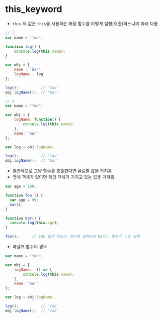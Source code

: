 # this_keyword

- `this` 의 값은 `this`를 사용하는 해당 함수를 어떻게 실행(호출)하느냐에 따라 다름

```javascript
// 1
var name = 'foo';

function log() {
    console.log(this.name);
}

var obj = {
    name : 'bar',
    logName : log
};

log();			// 'foo'
obj.logName();	// 'bar' 

// 2
var name = "foo";

var obj = {
    logName: function() {
        console.log(this.name);
    },
    name: "bar"
};

var log = obj.logName;

log();          // 'foo'
obj.logName();  // 'bar'
```

- 일반적으로 그냥 함수를 호출한다면 글로벌 값을 가져옴
- 앞에 객체가 있다면 해당 객체가 가지고 있는 값을 가져옴

```javascript
var age = 100;

function foo () {
  var age = 99;
  bar();
}

function bar() {
  console.log(this.age);
}

foo();		// 100 출력 foo() 함수를 살펴보면 bar() 함수가 그냥 실행
```

- 화살표 함수의 경우

```javascript
var name = "foo";

var obj = {
    logName:  () => {
        console.log(this.name);
    },
    name: "bar"
};

var log = obj.logName;

log();          // 'foo'
obj.logName();  // 'foo'
```

